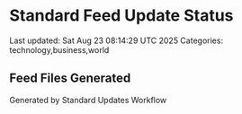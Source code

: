 # Standard Feed Update Status
Last updated: Sat Aug 23 08:14:29 UTC 2025
Categories: technology,business,world

## Feed Files Generated

Generated by Standard Updates Workflow
